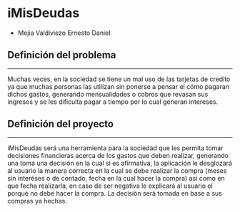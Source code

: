 # iMisDeudas
* Mejia Valdiviezo Ernesto Daniel

## Definición del problema
-----
Muchas veces, en la sociedad se tiene un mal uso de las tarjetas de credito ya que muchas personas
las utilizan sin ponerse a pensar el cómo pagaran dichos gastos, generando mensualidades o cobros que
revasan sus ingresos y se les dificulta pagar a tiempo por lo cual generan intereses.

## Definición del proyecto
-----
iMisDeudas será una herramienta para la sociedad que les permita tomar decisiones financieras acerca
de los gastos que deben realizar, generando una toma una decisión en la cual si es afirmativa, la aplicación le desglozará 
al usuario la manera correcta en la cual se debe realizar la compra (meses sin interéses o de contado, fecha en la cual hacer la compra) así como
en que fecha realizarla, en caso de ser negativa le explicará  al usuario el porqué no debe hacer la compra. La decisión será tomada en base a sus compras ya hechas.
